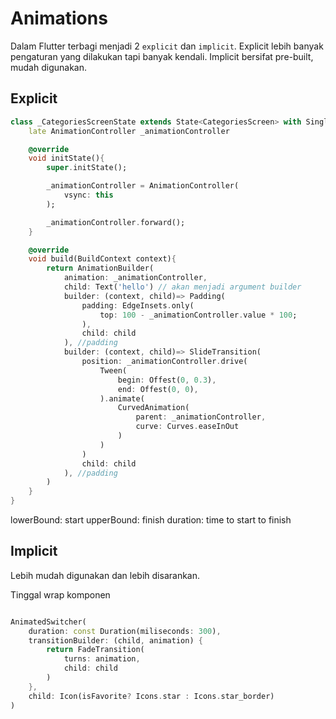 # Animations

Dalam Flutter terbagi menjadi 2 `explicit` dan `implicit`. Explicit lebih banyak pengaturan yang dilakukan tapi banyak kendali. Implicit bersifat pre-built, mudah digunakan.

## Explicit

```dart
class _CategoriesScreenState extends State<CategoriesScreen> with SingleTickerProviderStateMixin {
    late AnimationController _animationController

    @override
    void initState(){
        super.initState();

        _animationController = AnimationController(
            vsync: this
        );

        _animationController.forward();
    }

    @override
    void build(BuildContext context){
        return AnimationBuilder(
            animation: _animationController,
            child: Text('hello') // akan menjadi argument builder
            builder: (context, child)=> Padding(
                padding: EdgeInsets.only(
                    top: 100 - _animationController.value * 100;
                ),
                child: child
            ), //padding
            builder: (context, child)=> SlideTransition(
                position: _animationController.drive(
                    Tween(
                        begin: Offest(0, 0.3),
                        end: Offest(0, 0),
                    ).animate(
                        CurvedAnimation(
                            parent: _animationController,
                            curve: Curves.easeInOut
                        )
                    )
                ) 
                child: child
            ), //padding
        )
    }
}
```

lowerBound: start
upperBound: finish
duration: time to start to finish

## Implicit

Lebih mudah digunakan dan lebih disarankan.

Tinggal wrap komponen

```dart

AnimatedSwitcher(
    duration: const Duration(miliseconds: 300),
    transitionBuilder: (child, animation) {
        return FadeTransition(
            turns: animation,
            child: child
        )
    },
    child: Icon(isFavorite? Icons.star : Icons.star_border)
)
```
